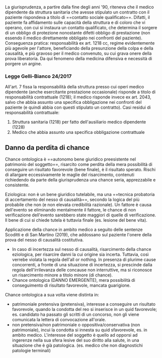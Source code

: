 La giurisprudenza, a partire dalla fine degli anni '90, riteneva che il medico dipendente da struttura sanitaria che avesse stipulato un contratto con il paziente rispondeva a titolo di ==contatto sociale qualificato==. Difatti, il paziente fa affidamento sulle capacità della struttura e di coloro che vi operano, con cui si instaura un contatto qualificato, che determina il sorgere di un obbligo di protezione nonostante difetti obbligo di prestazione (non essendo il medico direttamente obbligato nei confronti del paziente).
Conseguenza pratica: responsabilità ex art. 1218 cc, regime evidentemente più agevole per l'attore, beneficiando della presunzione della colpa e della causalità, e più gravoso per il medico convenuto, su cui grava onere della prova liberatoria.
Da qui fenomeno della medicina difensiva e necessità di porgere un argine.

### Legge Gelli-Bianco 24/2017
All'art. 7 fissa la responsabilità della struttura presso cui operi medico dipendente (anche esercitante prestazione occasionale) risponde a titolo di responsabilità contrattuale (1218); il medico risponde invece ex art. 2043, salvo che abbia assunto una specifica obbligazione nei confronti del paziente (e quindi abbia con questi stipulato un contratto).
Casi residui di responsabilità contrattuale:
1. Struttura sanitaria (1218) per fatto dell'ausiliario medico dipendente (1228)
2. Medico che abbia assunto una specifica obbligazione contrattuale 

## Danno da perdita di chance
Chance ontologica è ==autonomo bene giuridico preesistente nel patrimonio del soggetto==, risarcito come perdita della mera possibilità di conseguire un risultato favorevole (bene finale), è il risultato sperato.
Rischi di allargare eccessivamente le maglie del risarcimento, contenuti richiedendo da parte della giurisprudenza una chance seria, apprezzabile e consistente.


Eziologica: non è un bene giuridico tutelabile, ma una ==tecnica probatoria di accertamento del nesso di causalità==, secondo la logica del più probabile che non (e non elevata credibilità razionale). Un fattore è causa dell'evento se eliminando mentalmente il fattore, le chance di non verificazione dell'evento sarebbero state maggiori di quelle di verificazione. Il bene di cui si chiede tutela è tuttavia finale (es. lesione del bene vita).

Applicazione della chance in ambito medico a seguito delle sentenze Scoditti e di San Martino (2019), che addossano sul paziente l'onere della prova del nesso di causalità costitutiva.
- In caso di incertezza sul nesso di causalità, risarcimento della chance eziologica, per risarcire danni la cui origine sia incerta. Tuttavia, così verrebe violata la regola dell'all or nothing. In presenza di plurime cause concorrenti, a fronte di una situazione di incertezza, si prescinde dalla regola dell'irrilevanza delle concause non interruttive, ma si riconosce un risarcimento minore a titolo minore (di chance). 
- Chance ontologica (DANNO EMERGENTE), mera possibilità di conseguimento di risultato favorevole, mancata guarigione.


Chance ontologica a sua volta viene distinta in:
- patrimoniale pretensiva (pretensiva), interesse a conseguire un risultato favorevole, quando la condotta del reo si inserisce in un quid favorevole; es. candidato ha passato gli scritti di un concorso, non gli viene comunicata la lettera di convocazione all'orale.
- non pretensiva/non patrimoniale o oppositiva/conservativa (non patrimoniale), incui la condotta si innesta su quid sfavorevole, es. in ambito medico. L'interesse del soggetto è quello ad opporsi ad ingerenze nella sua sfera lesive del suo diritto alla salute, in una situazione che è già patologica. (es. medico che non diagnostichi patologie terminali)